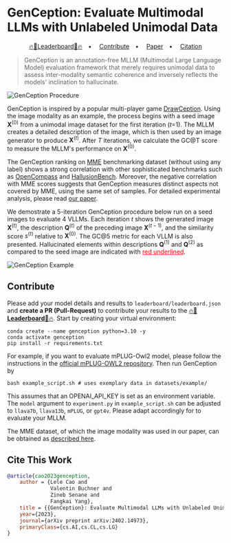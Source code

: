 # GenCeption: Evaluate Multimodal LLMs with Unlabeled Unimodal Data

<div>
<p align="center">
  <a href="https://github.com/EQTPartners/GenCeption/blob/main/Leaderboard.md">🔥🏅️Leaderboard🏅️🔥</a>&emsp;•&emsp;
  <a href="#contribute">Contribute</a>&emsp;•&emsp;
  <a href="https://arxiv.org/abs/2402.14973">Paper</a>&emsp;•&emsp;
  <a href="#cite-this-work">Citation</a> 
</p>

> GenCeption is an annotation-free MLLM (Multimodal Large Language Model) evaluation framework that merely requires unimodal data to assess inter-modality semantic coherence and inversely reflects the models' inclination to hallucinate.

![GenCeption Procedure](figures/genception-correlation.jpeg)

GenCeption is inspired by a popular multi-player game [DrawCeption](https://wikipedia.org/wiki/drawception). Using the image modality as an example, the process begins with a seed image $\mathbf{X}^{(0)}$ from a unimodal image dataset for the first iteration ($t$=1). The MLLM creates a detailed description of the image, which is then used by an image generator to produce $\mathbf{X}^{(t)}$. After $T$ iterations, we calculate the GC@T score to measure the MLLM's performance on $\mathbf{X}^{(0)}$. 

The GenCeption ranking on [MME](https://github.com/BradyFU/Awesome-Multimodal-Large-Language-Models/tree/Evaluation) benchmarking dataset (without using any label) shows a strong correlation with other sophisticated benchmarks such as [OpenCompass](https://rank.opencompass.org.cn/leaderboard-multimodal) and [HallusionBench](https://github.com/tianyi-lab/HallusionBench). Moreover, the negative correlation with MME scores suggests that GenCeption measures distinct aspects not covered by MME, using the same set of samples. For detailed experimental analysis, please read [our paper](https://arxiv.org/abs/2402.14973).

We demostrate a 5-iteration GenCeption procedure below run on a seed images to evaluate 4 VLLMs. Each iteration $t$ shows the generated image $\mathbf{X}^{(t)}$, the description $\mathbf{Q}^{(t)}$ of the preceding image $\mathbf{X}^{(t-1)}$, and the similarity score $s^{(t)}$ relative to $\mathbf{X}^{(0)}$. The GC@5 metric for each VLLM is also presented. Hallucinated elements within descriptions $\mathbf{Q}^{(1)}$ and $\mathbf{Q}^{(2)}$ as compared to the seed image are indicated with  <span style="color:red"><u>red underlined</u></span>.

![GenCeption Example](figures/existence-example.jpeg)


## Contribute
Please add your model details and results to `leaderboard/leaderboard.json` and **create a PR (Pull-Request)** to contribute your results to the [🔥🏅️**Leaderboard**🏅️🔥](https://github.com/EQTPartners/GenCeption/blob/main/leaderboard/Leaderboard.md). Start by creating your virtual environment:

```{bash}
conda create --name genception python=3.10 -y
conda activate genception
pip install -r requirements.txt
```

For example, if you want to evaluate mPLUG-Owl2 model, please follow the instructions in the [official mPLUG-OWL2 repository](https://github.com/X-PLUG/mPLUG-Owl/tree/main/mPLUG-Owl2#usage). Then run GenCeption by

```{bash}
bash example_script.sh # uses exemplary data in datasets/example/
```

This assumes that an OPENAI_API_KEY is set as an environment variable. The `model` argument to `experiment.py` in `example_script.sh` can be adjusted to `llava7b`, `llava13b`, `mPLUG`, or `gpt4v`. Please adapt accordingly for to evaluate your MLLM.

The MME dataset, of which the image modality was used in our paper, can be obtained as [described here](https://github.com/BradyFU/Awesome-Multimodal-Large-Language-Models/blob/Evaluation/README.md#our-mllm-works).

## Cite This Work
```bibtex
@article{cao2023genception,
    author = {Lele Cao and
              Valentin Buchner and
              Zineb Senane and
              Fangkai Yang},
    title = {{GenCeption}: Evaluate Multimodal LLMs with Unlabeled Unimodal Data},
    year={2023},
    journal={arXiv preprint arXiv:2402.14973},
    primaryClass={cs.AI,cs.CL,cs.LG}
}
```
